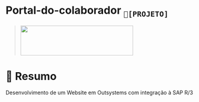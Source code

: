 # Portal-do-colaborador <sub>`🔎[PROJETO]`</sub> 
> <img src="https://user-images.githubusercontent.com/124875471/217793113-9caf0205-77ce-49ff-ad8a-9f6142d13dd6.png" width="300" height="80">

# 🎯 Resumo
Desenvolvimento de um Website em Outsystems com integração à SAP R/3
